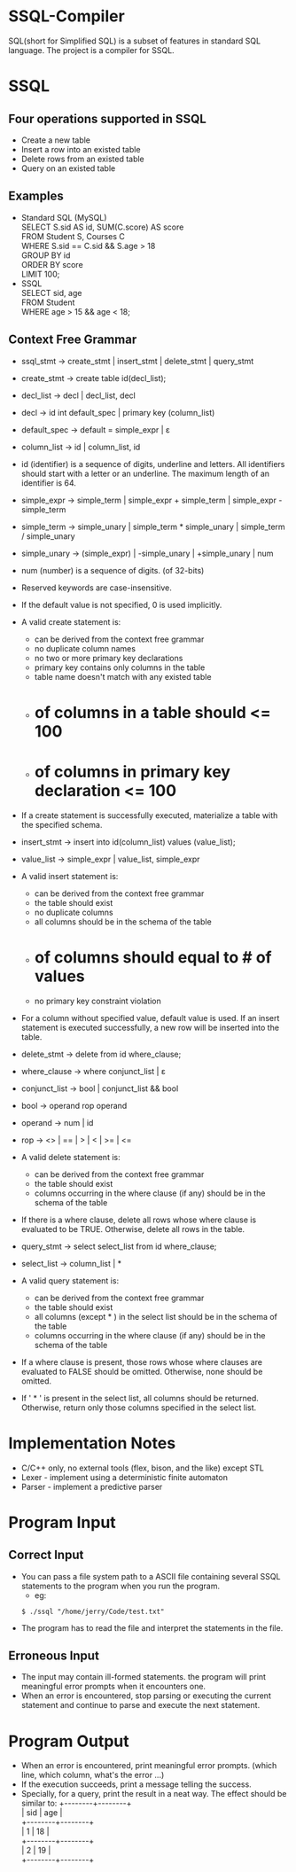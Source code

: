 SSQL-Compiler
=============

SQL(short for Simplified SQL) is a subset of features in standard SQL language. The project is a compiler for SSQL.


SSQL
====
Four operations supported in SSQL
---------------------------------
  * Create a new table
  * Insert a row into an existed table
  * Delete rows from an existed table
  * Query on an existed table

Examples
--------
  * Standard SQL (MySQL)  
  SELECT S.sid AS id, SUM(C.score) AS score  
  FROM Student S, Courses C  
  WHERE S.sid == C.sid && S.age > 18  
  GROUP BY id  
  ORDER BY score  
  LIMIT 100;  
  * SSQL  
  SELECT sid, age  
  FROM Student  
  WHERE age > 15 && age < 18;

Context Free Grammar
--------------------
  * ssql_stmt -> create_stmt | insert_stmt | delete_stmt | query_stmt

  * create_stmt -> create table id(decl_list);
  * decl_list -> decl | decl_list, decl
  * decl -> id int default_spec | primary key (column_list)
  * default_spec -> default = simple_expr | ε
  * column_list -> id | column_list, id
  * id (identifier) is a sequence of digits, underline and letters. All identifiers should start with a letter or an underline. The maximum length of an identifier is 64.
  * simple_expr -> simple_term | simple_expr + simple_term | simple_expr - simple_term
  * simple_term -> simple_unary | simple_term * simple_unary | simple_term / simple_unary
  * simple_unary -> (simple_expr) | -simple_unary | +simple_unary | num
  * num (number) is a sequence of digits. (of 32-bits)
  * Reserved keywords are case-insensitive.
  * If the default value is not specified, 0 is used implicitly.
  * A valid create statement is:
    - can be derived from the context free grammar
    - no duplicate column names
    - no two or more primary key declarations
    - primary key contains only columns in the table
    - table name doesn't match with any existed table
    - # of columns in a table should <= 100
    - # of columns in primary key declaration <= 100
  * If a create statement is successfully executed, materialize a table with the specified schema.

  * insert_stmt -> insert into id(column_list) values (value_list);
  * value_list -> simple_expr | value_list, simple_expr
  * A valid insert statement is:
    - can be derived from the context free grammar
    - the table should exist
    - no duplicate columns
    - all columns should be in the schema of the table
    - # of columns should equal to # of values
    - no primary key constraint violation
  * For a column without specified value, default value is used. If an insert statement is executed successfully, a new row will be inserted into the table.

  * delete_stmt -> delete from id where_clause;
  * where_clause -> where conjunct_list | ε
  * conjunct_list -> bool | conjunct_list && bool
  * bool -> operand rop operand
  * operand -> num | id
  * rop -> <> | == | > | < | >= | <=
  * A valid delete statement is:
    - can be derived from the context free grammar
    - the table should exist
    - columns occurring in the where clause (if any) should be in the schema of the table
  * If there is a where clause, delete all rows whose where clause is evaluated to be TRUE. Otherwise, delete all rows in the table.

  * query_stmt -> select select_list from id where_clause;
  * select_list -> column_list | *
  * A valid query statement is:
    - can be derived from the context free grammar
    - the table should exist
    - all columns (except * ) in the select list should be in the schema of the table
    - columns occurring in the where clause (if any) should be in the schema of the table
  * If a where clause is present, those rows whose where clauses are evaluated to FALSE should be omitted. Otherwise, none should be omitted.
  * If ' * ' is present in the select list, all columns should be returned. Otherwise, return only those columns specified in the select list.


Implementation Notes
====================
  * C/C++ only, no external tools (flex, bison, and the like) except STL
  * Lexer - implement using a deterministic finite automaton
  * Parser - implement a predictive parser

Program Input
=============
Correct Input
-------------
  * You can pass a file system path to a ASCII file containing several SSQL statements to the program when you run the program.
    - eg:
    ```shell
    $ ./ssql "/home/jerry/Code/test.txt"
    ```
  * The program has to read the file and interpret the statements in the file.

Erroneous Input
---------------
  * The input may contain ill-formed statements. the program will print meaningful error prompts when it encounters one.
  * When an error is encountered, stop parsing or executing the current statement and continue to parse and execute the next statement.


Program Output
==============
  * When an error is encountered, print meaningful error prompts. (which line, which column, what's the error ...)
  * If the execution succeeds, print a message telling the success.
  * Specially, for a query, print the result in a neat way. The effect should be similar to:
  +--------+--------+  
  |   sid  |   age  |  
  +--------+--------+  
  |    1   |   18   |  
  +--------+--------+  
  |    2   |   19   |  
  +--------+--------+  
